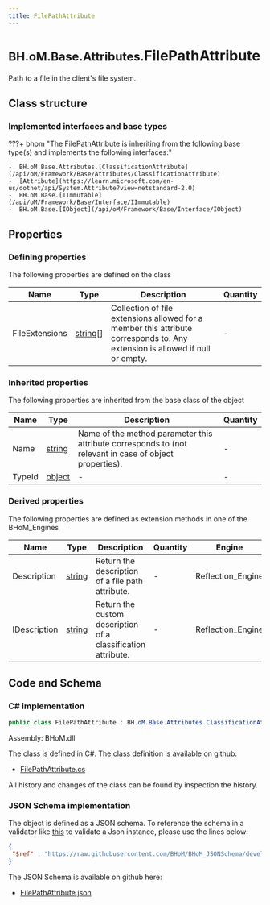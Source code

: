 ```yaml
---
title: FilePathAttribute
---
```


# <small>BH.oM.Base.Attributes.</small>**FilePathAttribute**

Path to a file in the client's file system.

## Class structure

### Implemented interfaces and base types

???+ bhom "The FilePathAttribute is inheriting from the following base type(s) and implements the following interfaces:"

    -  BH.oM.Base.Attributes.[ClassificationAttribute](/api/oM/Framework/Base/Attributes/ClassificationAttribute)
    -  [Attribute](https://learn.microsoft.com/en-us/dotnet/api/System.Attribute?view=netstandard-2.0)
    -  BH.oM.Base.[IImmutable](/api/oM/Framework/Base/Interface/IImmutable)
    -  BH.oM.Base.[IObject](/api/oM/Framework/Base/Interface/IObject)


## Properties



### Defining properties

The following properties are defined on the class

| Name             | Type             | Description      | Quantity         |
|------------------|------------------|------------------|------------------|
| FileExtensions | [string](https://learn.microsoft.com/en-us/dotnet/api/System.String?view=netstandard-2.0)[] | Collection of file extensions allowed for a member this attribute corresponds to. Any extension is allowed if null or empty. | - |


### Inherited properties
The following properties are inherited from the base class of the object

| Name             | Type             | Description      | Quantity         |
|------------------|------------------|------------------|------------------|
| Name | [string](https://learn.microsoft.com/en-us/dotnet/api/System.String?view=netstandard-2.0) | Name of the method parameter this attribute corresponds to (not relevant in case of object properties). | - |
| TypeId | [object](https://learn.microsoft.com/en-us/dotnet/api/System.Object?view=netstandard-2.0) | - | - |


### Derived properties

The following properties are defined as extension methods in one of the BHoM_Engines

| Name             | Type             | Description      | Quantity         | Engine           |
|------------------|------------------|------------------|------------------|------------------|
| Description | [string](https://learn.microsoft.com/en-us/dotnet/api/System.String?view=netstandard-2.0) | Return the description of a file path attribute. | - | Reflection_Engine |
| IDescription | [string](https://learn.microsoft.com/en-us/dotnet/api/System.String?view=netstandard-2.0) | Return the custom description of a classification attribute. | - | Reflection_Engine |


## Code and Schema

### C# implementation

``` C# title="C#"
public class FilePathAttribute : BH.oM.Base.Attributes.ClassificationAttribute, System.Attribute, BH.oM.Base.IImmutable, BH.oM.Base.IObject
```

Assembly: BHoM.dll

The class is defined in C#. The class definition is available on github:

- [FilePathAttribute.cs](https://github.com/BHoM/BHoM/blob/develop/BHoM/Attributes\FilePathAttribute.cs)

All history and changes of the class can be found by inspection the history.
### JSON Schema implementation

The object is defined as a JSON schema. To reference the schema in a validator like [this](https://www.jsonschemavalidator.net/) to validate a Json instance, please use the lines below:

``` json title="JSON Schema"
{
 "$ref" : "https://raw.githubusercontent.com/BHoM/BHoM_JSONSchema/develop/BHoM/Attributes/FilePathAttribute.json"
}
```

The JSON Schema is available on github here:

- [FilePathAttribute.json](https://github.com/BHoM/BHoM_JSONSchema/blob/develop/BHoM/Attributes/FilePathAttribute.json)
